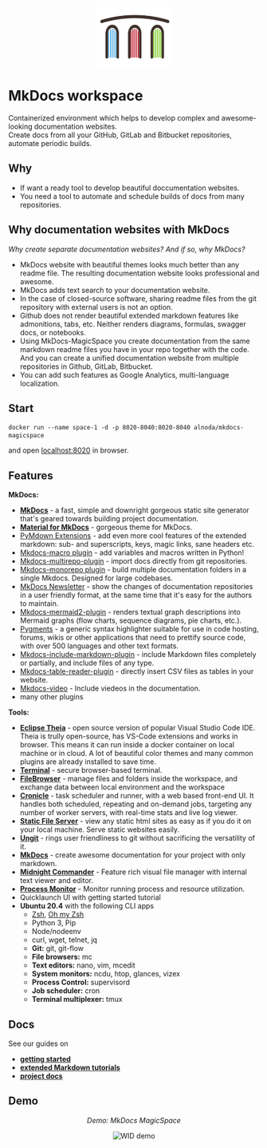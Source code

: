 <p align="center">
  <img src="./img/alnoda-dark.svg" alt="Alnoda logo" width="150">
</p>  

# MkDocs workspace

Containerized environment which helps to develop complex and awesome-looking documentation websites.  
Create docs from all your GitHub, GitLab and Bitbucket repositories, automate periodic builds.    

## Why 

- If want a ready tool to develop beautiful doccumentation websites.
- You need a tool to automate and schedule builds of docs from many repositories.

## Why documentation websites with MkDocs

*Why create separate documentation websites? And if so, why MkDocs?*

- MkDocs website with beautiful themes looks much better than any readme file. The resulting documentation website looks professional and awesome.
- MkDocs adds text search to your documentation website.
- In the case of closed-source software, sharing readme files from the git repository with external users is not an option.
- Github does not render beautiful extended markdown features like admonitions, tabs, etc. Neither renders diagrams, formulas, swagger docs, or notebooks.
- Using MkDocs-MagicSpace you create documentation from the same markdown readme files you have in your repo together with the code. And you 
can create a unified documentation website from multiple repositories in Github, GitLab, Bitbucket.
- You can add such features as Google Analytics, multi-language localization.

## Start
 
```
docker run --name space-1 -d -p 8020-8040:8020-8040 alnoda/mkdocs-magicspace
```  

and open [localhost:8020](http://localhost:8020) in browser.  

## Features

**MkDocs:**

- [**MkDocs**](https://www.mkdocs.org/) -  a fast, simple and downright gorgeous static site generator that's geared towards 
building project documentation. 
- [**Material for MkDocs**](https://squidfunk.github.io/mkdocs-material/) - gorgeous theme for MkDocs.
- [PyMdown Extensions](https://facelessuser.github.io/pymdown-extensions/) - add even more cool features of the extended markdown: sub- and superscripts, keys, magic links, sane headers etc.
- [Mkdocs-macro plugin](https://mkdocs-macros-plugin.readthedocs.io/en/latest/) - add variables and macros written in Python!
- [Mkdocs-multirepo-plugin](https://github.com/jdoiro3/mkdocs-multirepo-plugin) - import docs directly from git repositories.
- [Mkdocs-monorepo plugin](https://backstage.github.io/mkdocs-monorepo-plugin/) - build multiple documentation folders in a single Mkdocs. Designed for large codebases. 
- [MkDocs Newsletter](https://lyz-code.github.io/mkdocs-newsletter/) - show the changes of documentation repositories in a user friendly format, at the same time that it's easy for the authors to maintain.
- [Mkdocs-mermaid2-plugin](https://github.com/fralau/mkdocs-mermaid2-plugin) - renders textual graph descriptions into Mermaid graphs (flow charts, sequence diagrams, pie charts, etc.).
- [Pygments](https://pygments.org/) - a generic syntax highlighter suitable for use in code hosting, forums, wikis or other applications that need to prettify source code, with over 500 languages and other text formats.
- [Mkdocs-include-markdown-plugin](https://github.com/mondeja/mkdocs-include-markdown-plugin) - include Markdown files completely or partially, and include files of any type.
- [Mkdocs-table-reader-plugin](https://pypi.org/project/mkdocs-table-reader-plugin/) - directly insert CSV files as tables in your website.
- [Mkdocs-video](https://github.com/soulless-viewer/mkdocs-video) - Include viedeos in the documentation.
- many other plugins

**Tools:**

- [**Eclipse Theia**](https://theia-ide.org/docs/) - open source version of popular Visual Studio Code IDE. Theia is trully open-source, has 
VS-Code extensions and works in browser. This means it can run inside a docker container on local machine or in cloud. A lot of beautiful color themes and many common plugins are already installed to save time.  
- [**Terminal**](https://github.com/tsl0922/ttyd) - secure browser-based terminal.
- [**FileBrowser**](https://github.com/filebrowser/filebrowser)  - manage files and folders inside the workspace, and exchange data between local environment and the workspace
- [**Cronicle**](https://github.com/jhuckaby/Cronicle)  - task scheduler and runner, with a web based front-end UI. It handles both scheduled, repeating and on-demand jobs, targeting any number of worker servers, with real-time stats and live log viewer.
- [**Static File Server**](https://github.com/vercel/serve) - view any static html sites as easy as if you do it on your local machine. Serve static websites easily.
- [**Ungit**](https://github.com/FredrikNoren/ungit) - rings user friendliness to git without sacrificing the versatility of it.
- [**MkDocs**](https://squidfunk.github.io/mkdocs-material/)  - create awesome documentation for your project with only markdown. 
- [**Midnight Commander**](https://midnight-commander.org/)  - Feature rich visual file manager with internal text viewer and editor. 
- [**Process Monitor**](https://htop.dev/)  - Monitor running process and resource utilization. 
- Quicklaunch UI with getting started tutorial
- **Ubuntu 20.4** with the following CLI apps
    - [Zsh](https://www.zsh.org/), [Oh my Zsh](https://ohmyz.sh/)
    - Python 3, Pip 
    - Node/nodeenv
    - curl, wget, telnet, jq
    - **Git:** git, git-flow 
    - **File browsers:** mc
    - **Text editors:** nano, vim, mcedit
    - **System monitors:** ncdu, htop, glances, vizex
    - **Process Control:** supervisord
    - **Job scheduler:** cron
    - **Terminal multiplexer:** tmux 

## Docs

See our guides on 

- [**getting started**](https://mkdocs-magicspace.alnoda.org/tutorials/get-started/)
- [**extended Markdown tutorials**](https://mkdocs-magicspace.alnoda.org/tutorials/markdown/intro/) 
- [**project docs**](https://docs.alnoda.org/)

## Demo

<div align="center" style="font-style: italic;">
    Demo: MkDocs MagicSpace
</div>

<p align="center">
  <img src="img/mkdocs-magicspace-demo.gif" alt="WID demo" width="900">
</p>
